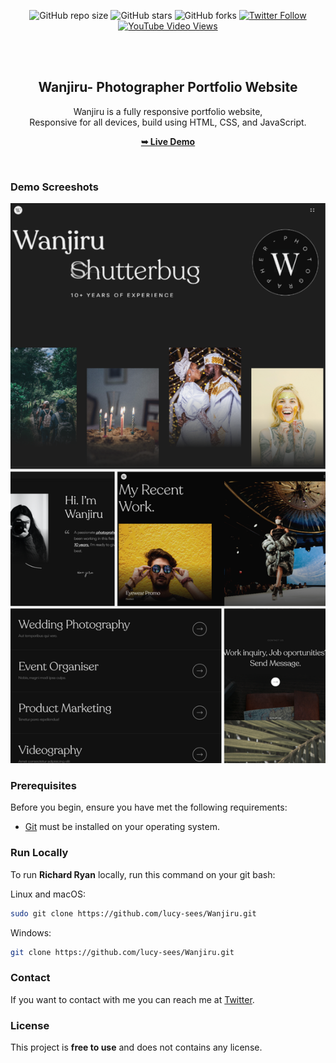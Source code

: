 <div align="center">
  
  ![GitHub repo size](https://img.shields.io/github/repo-size/lucy-sees/Wanjiru)
  ![GitHub stars](https://img.shields.io/github/stars/lucy-sees/Wanjiru?style=social)
  ![GitHub forks](https://img.shields.io/github/forks/lucy-sees/Wanjiru?style=social)
[![Twitter Follow](https://img.shields.io/twitter/follow/lucy-sees_?style=social)](https://twitter.com/intent/follow?screen_name=lucy-sees_)
  [![YouTube Video Views](https://img.shields.io/youtube/views/jOA6ROBXdRE?style=social)](https://youtu.be/jOA6ROBXdRE)

  <br />
  <br />

  <h2 align="center">Wanjiru- Photographer Portfolio Website</h2>

  Wanjiru is a fully responsive portfolio website, <br />Responsive for all devices, build using HTML, CSS, and JavaScript.

  <a href="https://lucy-sees.github.io/Wanjiru/"><strong>➥ Live Demo</strong></a>

</div>

<br />

### Demo Screeshots

![Wanjiru Desktop Demo](./assets/images/Wanjiru-demo-screenshots.png "Desktop Demo")

### Prerequisites

Before you begin, ensure you have met the following requirements:

* [Git](https://git-scm.com/downloads "Download Git") must be installed on your operating system.

### Run Locally

To run **Richard Ryan** locally, run this command on your git bash:

Linux and macOS:

```bash
sudo git clone https://github.com/lucy-sees/Wanjiru.git
```

Windows:

```bash
git clone https://github.com/lucy-sees/Wanjiru.git
```

### Contact

If you want to contact with me you can reach me at [Twitter](https://www.twitter.com/lucy_w_mwangi).

### License

This project is **free to use** and does not contains any license.
